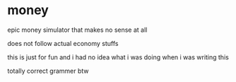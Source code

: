 # money

epic money simulator that makes no sense at all

does not follow actual economy stuffs

this is just for fun and i had no idea what i was doing when i was writing this

totally correct grammer btw
